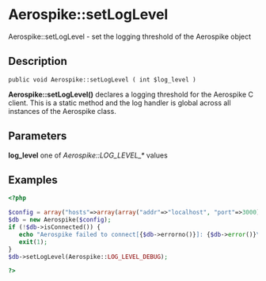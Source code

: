 
# Aerospike::setLogLevel

Aerospike::setLogLevel - set the logging threshold of the Aerospike object

## Description

```
public void Aerospike::setLogLevel ( int $log_level )
```

**Aerospike::setLogLevel()** declares a logging threshold for the Aerospike C client.
This is a static method and the log handler is global across all instances of
the Aerospike class.

## Parameters

**log_level** one of *Aerospike::LOG_LEVEL_\** values

## Examples

```php
<?php

$config = array("hosts"=>array(array("addr"=>"localhost", "port"=>3000)));
$db = new Aerospike($config);
if (!$db->isConnected()) {
   echo "Aerospike failed to connect[{$db->errorno()}]: {$db->error()}\n";
   exit(1);
}
$db->setLogLevel(Aerospike::LOG_LEVEL_DEBUG);

?>
```
